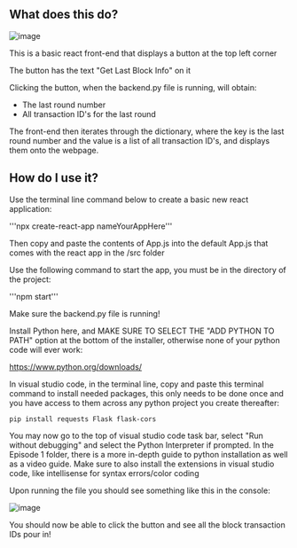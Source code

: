 ## What does this do?

![image](https://github.com/atsoc1993/Algorand_Discord_Bots_Tutorial_Series/assets/144640214/d307bf03-bdae-4f25-b179-89501095433e)

This is a basic react front-end that displays a button at the top left corner

The button has the text "Get Last Block Info" on it

Clicking the button, when the backend.py file is running, will obtain:
- The last round number
- All transaction ID's for the last round

The front-end then iterates through the dictionary, where the key is the last round number
and the value is a list of all transaction ID's, and displays them onto the webpage.


## How do I use it?

Use the terminal line command below to create a basic new react application:

'''npx create-react-app nameYourAppHere'''

Then copy and paste the contents of App.js into the default App.js that comes with the react app in the /src folder

Use the following command to start the app, you must be in the directory of the project:

'''npm start'''

Make sure the backend.py file is running!

Install Python here, and MAKE SURE TO SELECT THE "ADD PYTHON TO PATH" option at the bottom of the installer, otherwise none of your python code will ever work:

https://www.python.org/downloads/

In visual studio code, in the terminal line, copy and paste this terminal command to install needed packages, this only needs to be done once and you have access to them across any python project you create thereafter:

```pip install requests Flask flask-cors```

You may now go to the top of visual studio code task bar, select "Run without debugging" and select the Python Interpreter if prompted.
In the Episode 1 folder, there is a more in-depth guide to python installation as well as a video guide.
Make sure to also install the extensions in visual studio code, like intellisense for syntax errors/color coding

Upon running the file you should see something like this in the console:

![image](https://github.com/atsoc1993/Algorand_Discord_Bots_Tutorial_Series/assets/144640214/50567547-2025-46e5-97bb-cd9cfecaac69)

You should now be able to click the button and see all the block transaction IDs pour in!


